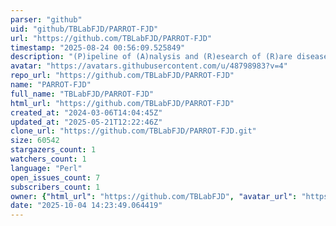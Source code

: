 ```yaml
---
parser: "github"
uid: "github/TBLabFJD/PARROT-FJD"
url: "https://github.com/TBLabFJD/PARROT-FJD"
timestamp: "2025-08-24 00:56:09.525849"
description: "(P)ipeline of (A)nalysis and (R)esearch of (R)are diseases (O)ptimized in (T)blab-Fundación Jiménez Díaz. "
avatar: "https://avatars.githubusercontent.com/u/48798983?v=4"
repo_url: "https://github.com/TBLabFJD/PARROT-FJD"
name: "PARROT-FJD"
full_name: "TBLabFJD/PARROT-FJD"
html_url: "https://github.com/TBLabFJD/PARROT-FJD"
created_at: "2024-03-06T14:04:45Z"
updated_at: "2025-05-21T12:22:46Z"
clone_url: "https://github.com/TBLabFJD/PARROT-FJD.git"
size: 60542
stargazers_count: 1
watchers_count: 1
language: "Perl"
open_issues_count: 7
subscribers_count: 1
owner: {"html_url": "https://github.com/TBLabFJD", "avatar_url": "https://avatars.githubusercontent.com/u/48798983?v=4", "login": "TBLabFJD", "type": "User"}
date: "2025-10-04 14:23:49.064419"
---
```

